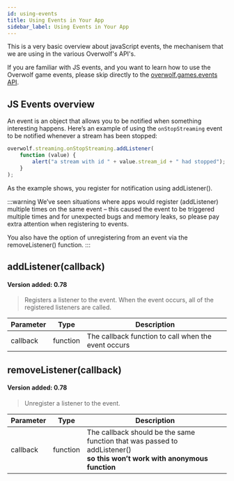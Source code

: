 ```yaml
---
id: using-events
title: Using Events in Your App
sidebar_label: Using Events in Your App
---
```

This is a very basic overview about javaScript events, the mechanisem that we are using in the various Overwolf's API's.

If you are familiar with JS events, and you want to learn how to use the Overwolf game events, please skip directly to the [overwolf.games.events API](../api/overwolf-games-events).

## JS Events overview

An event is an object that allows you to be notified when something interesting happens.
Here’s an example of using the `onStopStreaming` event to be notified whenever a stream has been stopped:

```js
overwolf.streaming.onStopStreaming.addListener(
    function (value) {
        alert("a stream with id " + value.stream_id + " had stopped");
    }
);
```

As the example shows, you register for notification using addListener().

:::warning
We’ve seen situations where apps would register (addListener) multiple times on the same event – this caused the event to be triggered multiple times and for unexpected bugs and memory leaks, so please pay extra attention when registering to events.

You also have the option of unregistering from an event via the removeListener() function.
:::

## addListener(callback)

#### Version added: 0.78 

> Registers a listener to the event. When the event occurs, all of the registered listeners are called.

Parameter     | Type     | Description                                                                       |
--------------| -------- | --------------------------------------------------------------------------------- |
callback      | function | The callback function to call when the event occurs                               |

## removeListener(callback)

#### Version added: 0.78 

> Unregister a listener to the event.

Parameter     | Type     | Description                                                                                                                 |
--------------| -------- | --------------------------------------------------------------------------------------------------------------------------- |
callback      | function | The callback should be the same function that was passed to addListener()</br>**so this won’t work with anonymous function**  |

